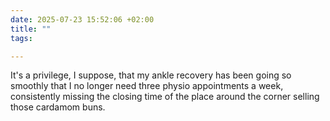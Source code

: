 ```yaml
---
date: 2025-07-23 15:52:06 +02:00
title: ""
tags:

---
```

It's a privilege, I suppose, that my ankle recovery has been going so smoothly that I no longer need three physio appointments a week, consistently missing the closing time of the place around the corner selling those cardamom buns. 
